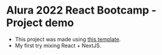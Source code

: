 # Alura 2022 React Bootcamp - Project demo

- This project was made using [this template](https://github.com/alura-challenges/aluracord-matrix).
- My first try mixing React + NextJS.
